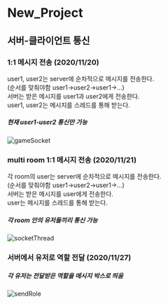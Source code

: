 # New_Project

## 서버-클라이언트 통신

### 1:1 메시지 전송 (2020/11/20)
user1, user2는 server에 순차적으로 메시지를 전송한다.<br>
(순서를 맞춰야함 user1->user2->user1->...)<br>
서버는 받은 메시지를 user1과 user2에게 전송한다.<br>
user1, user2는 메시지를 스레드를 통해 받는다.<br>
##### 현재 user1-user2 통신만 가능
![gameSocket](https://user-images.githubusercontent.com/53012696/99871069-06843980-2c1b-11eb-85ae-e165a8d1b189.gif)

### multi room 1:1 메시지 전송 (2020/11/21)
각 room의 user는 server에 순차적으로 메시지를 전송한다.<br>
(순서를 맞춰야함 user1->user2->user1->...)<br>
서버는 받은 메시지를 user에게 전송한다.<br>
user는 메시지를 스레드를 통해 받는다.<br>
##### 각 room 안의 유저들끼리 통신 가능
![socketThread](https://user-images.githubusercontent.com/53012696/99874663-1e64b900-2c2d-11eb-970f-de4483551ad9.gif)

### 서버에서 유저로 역할 전달 (2020/11/27)
##### 각 유저는 전달받은 역할을 메시지 박스로 띄움
![sendRole](https://user-images.githubusercontent.com/53012696/100411799-1639cd00-30b6-11eb-8fe0-845a29a9f562.gif)
